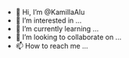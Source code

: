 - 👋 Hi, I’m @KamillaAlu
- 👀 I’m interested in ...
- 🌱 I’m currently learning ...
- 💞️ I’m looking to collaborate on ...
- 📫 How to reach me ...

<!---
KamillaAlu/KamillaAlu is a ✨ special ✨ repository because its `README.md` (this file) appears on your GitHub profile.
You can click the Preview link to take a look at your changes.
--->
